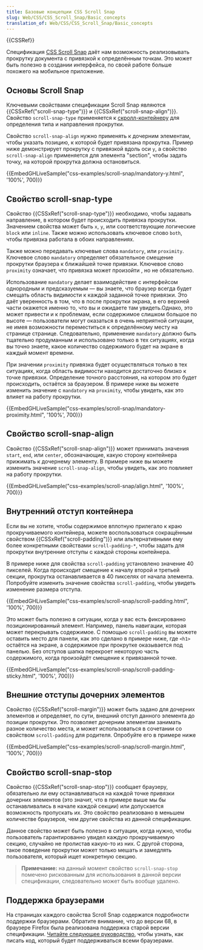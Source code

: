 ```yaml
---
title: Базовые концепции CSS Scroll Snap
slug: Web/CSS/CSS_Scroll_Snap/Basic_concepts
translation_of: Web/CSS/CSS_Scroll_Snap/Basic_concepts
---
```


{{CSSRef}}

Спецификация [CSS Scroll Snap](https://drafts.csswg.org/css-scroll-snap-1/) даёт нам возможность реализовывать прокрутку документа с привязкой к определённым точкам. Это может быть полезно в создании интерфейса, по своей работе больше похожего на мобильное приложение.

## Основы Scroll Snap

Ключевыми свойствами спецификации Scroll Snap являются {{CSSxRef("scroll-snap-type")}} и {{CSSxRef("scroll-snap-align")}}. Свойство `scroll-snap-type` применяется к [скролл-контейнеру](/ru/docs/%D0%A1%D0%BB%D0%BE%D0%B2%D0%B0%D1%80%D1%8C/Scroll_container) для определения типа и направления прокрутки.

Свойство `scroll-snap-align` нужно применять к дочерним элементам, чтобы указать позицию, к которой будет привязана прокрутка. Пример ниже демонстрирует прокрутку с привязкой вдоль оси `y`, а свойство `scroll-snap-align` применяется для элемента "section", чтобы задать точку, на которой прокрутка должна остановиться.

{{EmbedGHLiveSample("css-examples/scroll-snap/mandatory-y.html", '100%', 700)}}

## Свойство scroll-snap-type

Свойство {{CSSxRef("scroll-snap-type")}} необходимо, чтобы задавать направление, в котором будет происходить привязка прокрутки. Значением свойства может быть `x`, `y`, или соответствующие логические `block` или `inline`. Также можно использовать ключевое слово `both`, чтобы привязка работала в обоих направлениях.

Также можно передавать ключевые слова `mandatory`, или `proximity`. Ключевое слово `mandatory` определяет обязательное смещение прокрутки браузера к ближайшей точке привязки. Ключевое слово `proximity` означает, что привязка может произойти , но не обязательно.

Использование `mandatory` делает взаимодействие с интерфейсом однородным и предсказуемым — вы знаете, что браузер всегда будет смещать область видимости к каждой заданной точке привязки. Это даёт уверенность в том, что в после прокрутки экрана, в его верхней части окажется именно то, что вы и ожидаете там увидеть.Однако, это может привести и к проблемам, если содержимое слишком большое по высоте — пользователи могут оказаться в очень неприятной ситуации, не имея возможности переместиться к определённому месту на странице странице. Следовательно, применение `mandatory` должно быть тщательно продуманным и использовано только в тех ситуациях, когда вы точно знаете, какое количество содержимого будет на экране в каждый момент времени.

При значении `proximity` привязка будет осуществляться только в тех ситуациях, когда область видимости находится достаточно близко к точке привязки. Определение точного расстояния, на котором это будет происходить, остаётся за браузером. В примере ниже вы можете изменить значение с `mandatory` на `proximity`, чтобы увидеть, как это влияет на работу прокрутки.

{{EmbedGHLiveSample("css-examples/scroll-snap/mandatory-proximity.html", '100%', 700)}}

## Свойство scroll-snap-align

Свойство {{CSSxRef("scroll-snap-align")}} может принимать значения `start`, `end`, или `center`, обозначающие, какую сторону контейнера прижимать к дочернему элементу. В примере ниже вы можете изменить значение `scroll-snap-align`, чтобы увидеть, как это повлияет на работу прокрутки.

{{EmbedGHLiveSample("css-examples/scroll-snap/align.html", '100%', 700)}}

## Внутренний отступ контейнера

Если вы не хотите, чтобы содержимое вплотную прилегало к краю прокручиваемого контейнера, можете воспользоваться сокращённым свойством {{CSSxRef("scroll-padding")}} или альтернативными ему более конкретными свойствами `scroll-padding-*`, чтобы задать для прокрутки внутренние отступы с каждой стороны контейнера.

В примере ниже для свойства `scroll-padding` установлено значение 40 пикселей. Когда происходит смещение к началу второй и третьей секции, прокрутка останавливается в 40 пикселях от начала элемента. Попробуйте изменить значение свойства `scroll-padding`, чтобы увидеть изменение размера отступа.

{{EmbedGHLiveSample("css-examples/scroll-snap/scroll-padding.html", '100%', 700)}}

Это может быть полезно в ситуации, когда у вас есть фиксированно позиционированный элемент. Например, панель навигации, которая может перекрывать содержимое. С помощью `scroll-padding` вы можете оставить место для панели, как это сделано в примере ниже, где `<h1>` остаётся на экране, а содержимое при прокрутке оказывается под панелью. Без отступов шапка перекроет некоторую часть содержимого, когда произойдёт смещение к привязанной точке.

{{EmbedGHLiveSample("css-examples/scroll-snap/scroll-padding-sticky.html", '100%', 700)}}

## Внешние отступы дочерних элементов

Свойство {{CSSxRef("scroll-margin")}} может быть задано для дочерних элементов и определяет, по сути, внешний отступ данного элемента до позиции прокрутки. Это позволяет дочерним элементам занимать разное количество места, и может использоваться в сочетании со свойством `scroll-padding` для родителя. Опробуйте его в примере ниже

{{EmbedGHLiveSample("css-examples/scroll-snap/scroll-margin.html", '100%', 700)}}

## Свойство scroll-snap-stop

Свойство {{CSSxRef("scroll-snap-stop")}} сообщает браузеру, обязательно ли ему останавливаться на каждой точке привязки дочерних элементов (это значит, что в примере выше мы бы останавливались в начале каждой секции) или допускается возможность пропускать их. Это свойство реализовано в меньшем количестве браузеров, чем другие свойства из данной спецификации.

Данное свойство может быть полезно в ситуации, когда нужно, чтобы пользователь гарантированно увидел каждую прокручиваемую секцию, случайно не пролистав какую-то из них. С другой сторона, такое поведение прокрутки может только мешать и замедлять пользователя, который ищет конкретную секцию.

> **Примечание:** на данный момент свойство `scroll-snap-stop` помечено рискованным для использования в данной версии спецификации, следовательно может быть вообще удалено.

## Поддержка браузерами

На страницах каждого свойства Scroll Snap содержатся подробности поддержки браузерами. Обратите внимание, что до версии 68, в браузере Firefox была реализована поддержка старой версии спецификации. [Читайте следующее руководство](/ru/docs/Web/CSS/CSS_Scroll_Snap/compat), чтобы узнать, как писать код, который будет поддерживаться всеми браузерами.
